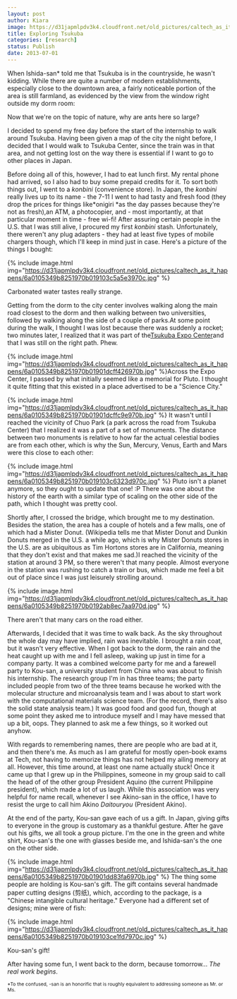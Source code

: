 ```yaml
---
layout: post
author: Kiara
image: https://d31japmlpdv3k4.cloudfront.net/old_pictures/caltech_as_it_happens/6a0105349b8251970b0192ab8e1007970d.jpg
title: Exploring Tsukuba
categories: [research]
status: Publish
date: 2013-07-01
---
```



When Ishida-san* told me that Tsukuba is in the countryside, he wasn't kidding. While there are quite a number of modern establishments, especially close to the downtown area, a fairly noticeable portion of the area is still farmland, as evidenced by the view from the window right outside my dorm room:
<div class="photo-caption caption-xid-6a0105349b8251970b0192ab8e1007970d" id="caption-xid-6a0105349b8251970b0192ab8e1007970d">Now that we're on the topic of nature, why are ants here so large?

I decided to spend my free day before the start of the internship to walk around Tsukuba. Having been given a map of the city the night before, I decided that I would walk to Tsukuba Center, since the train was in that area, and not getting lost on the way there is essential if I want to go to other places in Japan.

Before doing all of this, however, I had to eat lunch first. My rental phone had arrived, so I also had to buy some prepaid credits for it. To sort both things out, I went to a *konbini* (convenience store). In Japan, the *konbini* really lives up to its name - the 7-11 I went to had tasty and fresh food (they drop the prices for things like*onigiri *as the day passes because they're not as fresh),an ATM, a photocopier, and - most importantly, at that particular moment in time - free wi-fi! After assuring certain people in the U.S. that I was still alive, I procured my first *konbini* stash. Unfortunately, there weren't any plug adapters - they had at least five types of mobile chargers though, which I'll keep in mind just in case. Here's a picture of the things I bought:

{% include image.html img="https://d31japmlpdv3k4.cloudfront.net/old_pictures/caltech_as_it_happens/6a0105349b8251970b019103c5a5e3970c.jpg" %}<div class="photo-caption caption-xid-6a0105349b8251970b019103c5a5e3970c" id="caption-xid-6a0105349b8251970b019103c5a5e3970c">Carbonated water tastes really strange.

<span style="text-align: left;">Getting from the dorm to the city center involves walking along the main road closest to the dorm and then walking between two universities, followed by walking along the side of a couple of parks.At some point during the walk, I thought I was lost because there was suddenly a rocket; two minutes later, I realized that it was part of the<a href="https://www.ibarakiguide.jp/db_kanko/?type=en&amp;detail&amp;id=0800000000113" style="text-align: left;">Tsukuba Expo Center</a><span style="text-align: left;">and that I was still on the right path. Phew.


{% include image.html img="https://d31japmlpdv3k4.cloudfront.net/old_pictures/caltech_as_it_happens/6a0105349b8251970b01901dcff426970b.jpg" %}Across the Expo Center, I passed by what initially seemed like a memorial for Pluto. I thought it quite fitting that this existed in a place advertised to be a "Science City."


{% include image.html img="https://d31japmlpdv3k4.cloudfront.net/old_pictures/caltech_as_it_happens/6a0105349b8251970b01901dcffc9e970b.jpg" %}
It wasn't until I reached the vicinity of Chuo Park (a park across the road from Tsukuba Center) that I realized it was a part of a set of monuments. The distance between two monuments is relative to how far the actual celestial bodies are from each other, which is why the Sun, Mercury, Venus, Earth and Mars were this close to each other:


{% include image.html img="https://d31japmlpdv3k4.cloudfront.net/old_pictures/caltech_as_it_happens/6a0105349b8251970b019103c6323d970c.jpg" %}
Pluto isn't a planet anymore, so they ought to update that one! :P There was one about the history of the earth with a similar type of scaling on the other side of the path, which I thought was pretty cool.

Shortly after, I crossed the bridge, which brought me to my destination. Besides the station, the area has a couple of hotels and a few malls, one of which had a Mister Donut. (Wikipedia tells me that Mister Donut and Dunkin Donuts merged in the U.S. a while ago, which is why Mister Donuts stores in the U.S. are as ubiquitous as Tim Hortons stores are in California, meaning that they don't exist and that makes me sad.)I reached the vicinity of the station at around 3 PM, so there weren't that many people. Almost everyone in the station was rushing to catch a train or bus, which made me feel a bit out of place since I was just leisurely strolling around.<span style="text-align: center;">

{% include image.html img="https://d31japmlpdv3k4.cloudfront.net/old_pictures/caltech_as_it_happens/6a0105349b8251970b0192ab8ec7aa970d.jpg" %}<div class="photo-caption caption-xid-6a0105349b8251970b0192ab8ec7aa970d" id="caption-xid-6a0105349b8251970b0192ab8ec7aa970d">There aren't that many cars on the road either.

Afterwards, I decided that it was time to walk back. As the sky throughout the whole day may have implied, rain was inevitable. I brought a rain coat, but it wasn't very effective. When I got back to the dorm, the rain and the heat caught up with me and I fell asleep, waking up just in time for a company party. It was a combined welcome party for me and a farewell party to Kou-san, a university student from China who was about to finish his internship. The research group I'm in has three teams; the party included people from two of the three teams because he worked with the molecular structure and microanalysis team and I was about to start work with the computational materials science team. (For the record, there's also the solid state analysis team.) It was good food and good fun, though at some point they asked me to introduce myself and I may have messed that up a bit, oops. They planned to ask me a few things, so it worked out anyhow.

With regards to remembering names, there are people who are bad at it, and then there's me. As much as I am grateful for mostly open-book exams at Tech, not having to memorize things has not helped my ailing memory at all. However, this time around, at least one name actually stuck! Once it came up that I grew up in the Philippines, someone in my group said to call the head of of the other group President Aquino (the current Philippine president), which made a lot of us laugh. While this association was very helpful for name recall, whenever I see Akino-san in the office, I have to resist the urge to call him Akino *Daitouryou* (President Akino).

At the end of the party, Kou-san gave each of us a gift. In Japan, giving gifts to everyone in the group is customary as a thankful gesture. After he gave out his gifts, we all took a group picture. I'm the one in the green and white shirt, Kou-san's the one with glasses beside me, and Ishida-san's the one on the other side.


{% include image.html img="https://d31japmlpdv3k4.cloudfront.net/old_pictures/caltech_as_it_happens/6a0105349b8251970b01901dd83fa6970b.jpg" %}
The thing some people are holding is Kou-san's gift. The gift contains several handmade paper cutting designs (剪纸), which, according to the package, is a "Chinese intangible cultural heritage." Everyone had a different set of designs; mine were of fish:

{% include image.html img="https://d31japmlpdv3k4.cloudfront.net/old_pictures/caltech_as_it_happens/6a0105349b8251970b019103ce1fd7970c.jpg" %}<div class="photo-caption caption-xid-6a0105349b8251970b019103ce1fd7970c" id="caption-xid-6a0105349b8251970b019103ce1fd7970c">Kou-san's gift!

After having some fun, I went back to the dorm, because tomorrow... *The real work begins*.

<span style="font-size: 8pt;">*To the confused, -san is an honorific that is roughly equivalent to addressing someone as Mr. or Ms.

